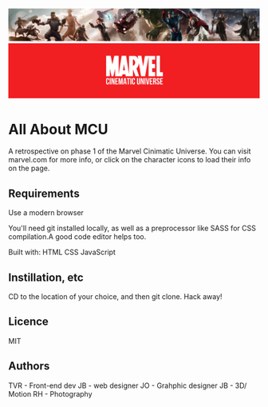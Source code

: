 ![Phase One of the MCU](marvel_banner.png "MCU Phase1")

# All About MCU
A retrospective on phase 1 of the Marvel Cinimatic Universe. You can visit marvel.com for more info, or click on the character icons to load their info on the page.

## Requirements
Use a modern browser

You'll need git installed locally, as well as a preprocessor like SASS for CSS compilation.A good code editor helps too.

Built with:
HTML
CSS 
JavaScript

## Instillation, etc
CD to the location of your choice, and then git clone. Hack away!

## Licence 
MIT

## Authors 
TVR - Front-end dev
JB - web designer
JO - Grahphic designer 
JB - 3D/ Motion
RH - Photography 
